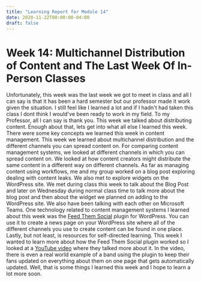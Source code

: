 ```yaml
---
title: "Learning Report for Module 14"
date: 2020-11-22T00:00:00-04:00
draft: false
---
```


Week 14: Multichannel Distribution of Content and The Last Week Of In-Person Classes
====================================================================================
Unfortunately, this week was the last week we got to meet in class and all I can say is that it has been a hard semester but our professor made it work given the situation. I still feel like I learned a lot and if I hadn't had taken this class I dont think I would've been ready to work in my field. To my Professor, all I can say is thank you. This week we talked about distributing content. Enough about that, lets get into what all else I learned this week. There were some key concepts we learned this week in content management. This week we learned about multichannel distribution and the different channels you can spread content on. For comparing content management systems, we looked at different channels in which you can spread content on. We looked at how content creators might distribute the same content in a different way on different channels. As far as managing content using workflows, me and my group worked on a blog post exploring dealing with content leaks. We also met to explore widgets on the WordPress site. We met during class this week to talk about the Blog Post and later on Wednesday during normal class time to talk more about the blog post and then about the widget we planned on adding to the WordPress site. We also have been talking with each other on Microsoft Teams. One technology related to content management systems I learned about this week was the [Feed Them Social](https://wordpress.org/plugins/feed-them-social/ "Feed Them Social") plugin for WordPress. You can use it to create a news page on your WordPress site where all of the different channels you use to create content can be found in one place. Lastly, but not least, is resources for self-directed learning. This week I wanted to learn more about how the Feed Them Social plugin worked so I looked at a [YouTube video](https://www.youtube.com/watch?v=jsOYRV454jg&ab_channel=SlickRemix "YouTube video") where they talked more about it. In the video, there is even a real world example of a band using the plugin to keep their fans updated on everything about them on one page that gets automatically updated. Well, that is some things I learned this week and I hope to learn a lot more soon.
